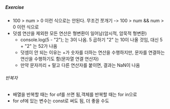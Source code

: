 ##### Exercise

- 100 > num > 0 이런 식으로는 안된다. 무조건 쪼개기 -> 100 > num && num > 0 이런 식으로
- 덧셈 연산을 제외한 모든 연산은 형변환이 일어남(암시적, 암묵적 형변환)
  - console.log(5 - "2"); 는 3이 나옴. 5 곱하기 "2" 는 10이 나올 것임, 대신 5 + "2" 는 52가 나옴
  - 덧셈이 안 되는 이유는 +가 숫자를 더하는 연산을 수행하지만, 문자를 연결하는 연산을 수행하기도 함(문자열 연결 연산자)
  - 만약 문자끼리 + 말고 다른 연산자를 붙이면, 결과는 NaN이 나옴

###### 반복자

- 배열을 반복할 때는 for of를 쓰면 됨,객체를 반복할 때는 for in으로
- for of에 있는 변수는 const로 써도 됨, 더 좋을 수도
